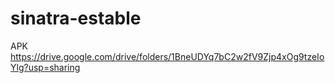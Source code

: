 # sinatra-estable


APK
https://drive.google.com/drive/folders/1BneUDYq7bC2w2fV9Zjp4xOg9tzeIoYlg?usp=sharing
